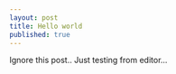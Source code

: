 ```yaml
---
layout: post
title: Hello world
published: true
---
```


Ignore this post.. Just testing from editor...